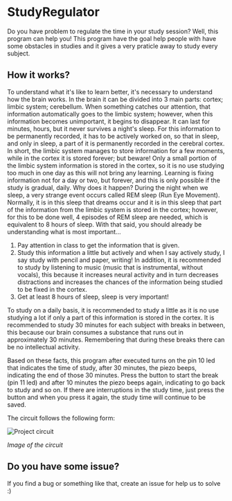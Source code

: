# StudyRegulator

Do you have problem to regulate the time in your study session? Well, this program can help you! This program have the goal 
help people with have some obstacles in studies and it gives a very praticle away to study every subject.

## How it works? 

To understand what it's like to learn better, it's necessary to understand how the brain works. In the brain it can 
be divided into 3 main parts: cortex; limbic system; cerebellum. When something catches our attention, that information 
automatically goes to the limbic system; however, when this information becomes unimportant, it begins to disappear. 
It can last for minutes, hours, but it never survives a night's sleep. For this information to be permanently recorded, 
it has to be actively worked on, so that in sleep, and only in sleep, a part of it is permanently recorded in the cerebral cortex.
In short, the limbic system manages to store information for a few moments, while in the cortex it is stored forever; but beware! 
Only a small portion of the limbic system information is stored in the cortex, so it is no use studying too much in one day as this will 
not bring any learning. Learning is fixing information not for a day or two, but forever, and this is only possible if the study is gradual, daily. 
Why does it happen? During the night when we sleep, a very strange event occurs called REM sleep (Run Eye Movement). Normally, it is in this sleep 
that dreams occur and it is in this sleep that part of the information from the limbic system is stored in the cortex; however, for this to be done well,
4 episodes of REM sleep are needed, which is equivalent to 8 hours of sleep.
With that said, you should already be understanding what is most important...

1. Pay attention in class to get the information that is given.
2. Study this information a little but actively and when I say actively study, I say study with pencil and paper, 
writing! In addition, it is recommended to study by listening to music (music that is instrumental, without vocals), 
this because it increases neural activity and in turn decreases distractions and increases the chances of the information 
being studied to be fixed in the cortex.
3. Get at least 8 hours of sleep, sleep is very important! 

To study on a daily basis, it is recommended to study a little as it is no use studying a lot if only a part of this information is stored in the cortex. 
It is recommended to study 30 minutes for each subject with breaks in between, this because our brain consumes a 
substance that runs out in approximately 30 minutes. Remembering that during these breaks there can be no intellectual activity.

Based on these facts, this program after executed turns on the pin 10 led that indicates the time of study, after 30 minutes, the piezo beeps, indicating the end of those 30 minutes. 
Press the button to start the break (pin 11 led) and after 10 minutes the piezo beeps again, indicating to go back to study and so on. If there are interruptions 
in the study time, just press the button and when you press it again, the study time will continue to be saved.

The circuit follows the following form:

![Project circuit]("https://github.com/AndrePinheiroPT/StudyRegulator/blob/main/img/circuit.JPG")

*Image of the circuit*

## Do you have some issue?
If you find a bug or something like that, create an issue for help us to solve :)
